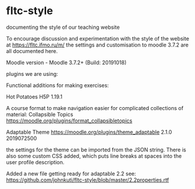 # fltc-style
documenting the style of our teaching website

To encourage discussion and experimentation with the style of the website at https://fltc.ifmo.ru/m/ the settings and customisation to moodle 3.7.2 are all documented here.

Moodle version - Moodle 3.7.2+ (Build: 20191018)

plugins we are using:

Functional additions for making exercises:

Hot Potatoes
H5P 1.19.1

A course format to make navigation easier for complicated collections of material:
Collapsible Topics https://moodle.org/plugins/format_collapsibletopics

Adaptable Theme https://moodle.org/plugins/theme_adaptable
2.1.0
2019072500

the settings for the theme can be imported from the JSON string.
There is also some custom CSS added, which puts line breaks at spaces into the user profile description.


Added a new file getting ready for adaptable 2.2 see: https://github.com/johnkuti/fltc-style/blob/master/2.2properties.rtf
